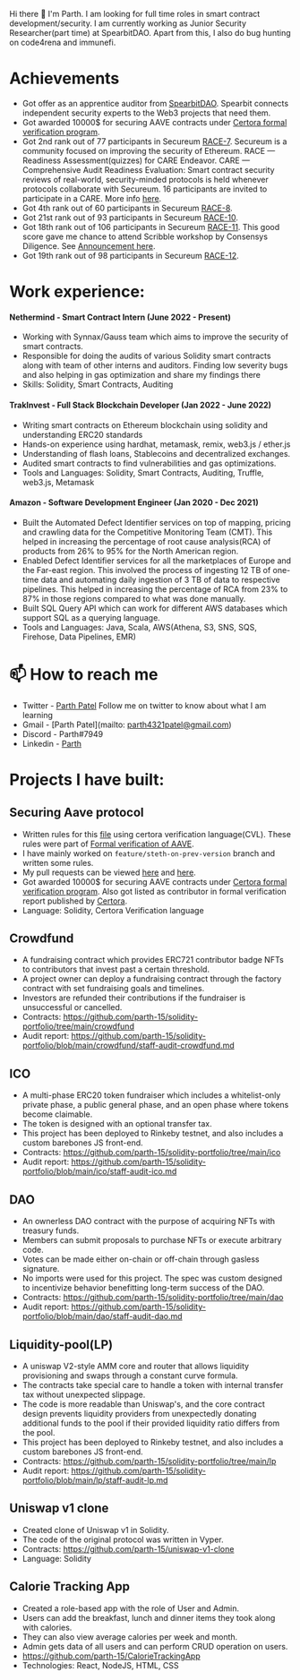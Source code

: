 Hi there 👋
I'm Parth. I am looking for full time roles in smart contract development/security. I am currently working as Junior Security Researcher(part time) at SpearbitDAO. Apart from this, I also do bug hunting on code4rena and immunefi.

# Achievements

* Got offer as an apprentice auditor from [SpearbitDAO](https://spearbit.com/). Spearbit connects independent security experts to the Web3 projects that need them.
* Got awarded 10000$ for securing AAVE contracts under [Certora formal verification program](https://discord.com/channels/814328279468474419/927065287172427798/1019940597353697281).
* Got 2nd rank out of 77 participants in Secureum [RACE-7](https://discord.com/channels/814328279468474419/927065287172427798/995142134082580601). Secureum is a community focused on improving the security of Ethereum. RACE — Readiness Assessment(quizzes) for CARE Endeavor. CARE — Comprehensive Audit Readiness Evaluation: Smart contract security reviews of real-world, security-minded protocols is held whenever protocols collaborate with Secureum. 16 participants are invited to participate in a CARE. More info [here](https://discord.com/channels/814328279468474419/928441092116975696/928520290047242292).
* Got 4th rank out of 60 participants in Secureum [RACE-8](https://discord.com/channels/814328279468474419/927065287172427798/1004355015646916709).
* Got 21st rank out of 93 participants in Secureum [RACE-10](https://discord.com/channels/814328279468474419/927065287172427798/1026417347965231114).
* Got 18th rank out of 106 participants in Secureum [RACE-11](https://discord.com/channels/814328279468474419/927065287172427798/1036822349510623334). This good score gave me chance to attend Scribble workshop by Consensys Diligence. See [Announcement here](https://twitter.com/0xRajeev/status/1583348269542801409).
* Got 19th rank out of 98 participants in Secureum [RACE-12](https://discord.com/channels/814328279468474419/927065287172427798/1049907696603774986).

# Work experience: 

#### Nethermind - Smart Contract Intern (June 2022 - Present)

* Working with Synnax/Gauss team which aims to improve the security of smart contracts.
* Responsible for doing the audits of various Solidity smart contracts along with team of other interns and auditors. Finding low severity bugs and also helping in gas optimization
and share my findings there
* Skills: Solidity, Smart Contracts, Auditing

#### TrakInvest - Full Stack Blockchain Developer (Jan 2022 - June 2022)

* Writing smart contracts on Ethereum blockchain using solidity and understanding ERC20 standards
* Hands-on experience using hardhat, metamask, remix, web3.js / ether.js
* Understanding of flash loans, Stablecoins and decentralized exchanges.
* Audited smart contracts to find vulnerabilities and gas optimizations.
* Tools and Languages: Solidity, Smart Contracts, Auditing, Truffle, web3.js, Metamask

#### Amazon - Software Development Engineer (Jan 2020 - Dec 2021)
* Built the Automated Defect Identifier services on top of mapping, pricing and crawling data for the Competitive Monitoring Team (CMT). This helped in increasing the percentage of root cause analysis(RCA) of products from 26% to 95% for the North American region.
* Enabled Defect Identifier services for all the marketplaces of Europe and the Far-east region. This involved the process of ingesting 12 TB of one-time data and automating daily ingestion of 3 TB of data to respective pipelines. This helped in increasing the percentage of RCA from 23% to 87% in those regions compared to what was done manually.
* Built SQL Query API which can work for different AWS databases which support SQL as a querying language.
* Tools and Languages: Java, Scala,  AWS(Athena, S3, SNS, SQS, Firehose, Data Pipelines, EMR)

# 📫 How to reach me

* Twitter - [Parth Patel](https://twitter.com/__parthpatel__) Follow me on twitter to know about what I am learning
* Gmail - [Parth Patel](mailto: parth4321patel@gmail.com)
* Discord - Parth#7949
* Linkedin - [Parth](https://www.linkedin.com/in/parth-patel11/)


# Projects I have built:

## Securing Aave protocol
* Written rules for this [file](https://github.com/MichaelMorami/aave-protocol-v2-AStETH/tree/feature/steth-on-prev-version) using certora verification language(CVL). These rules were part of [Formal verification of AAVE](https://governance.aave.com/t/continuous-formal-verification). 
* I have mainly worked on `feature/steth-on-prev-version` branch and written some rules. 
* My pull requests can be viewed [here](https://github.com/MichaelMorami/aave-protocol-v2-AStETH/pull/4) and [here](https://github.com/Certora/aave-token-v3/pull/2).
* Got awarded 10000$ for securing AAVE contracts under [Certora formal verification program](https://discord.com/channels/814328279468474419/927065287172427798/1019940597353697281). Also got listed as contributor in formal verification report published by [Certora](https://www.certora.com/wp-content/uploads/2022/09/Formal-Verification-Report-of-AAVE-Token-V3.pdf).
* Language: Solidity, Certora Verification language

## Crowdfund 
* A fundraising contract which provides ERC721 contributor badge NFTs to contributors that invest past a certain threshold. 
* A project owner can deploy a fundraising contract through the factory contract with set fundraising goals and timelines. 
* Investors are refunded their contributions if the fundraiser is unsuccessful or cancelled.
* Contracts: https://github.com/parth-15/solidity-portfolio/tree/main/crowdfund
* Audit report: https://github.com/parth-15/solidity-portfolio/blob/main/crowdfund/staff-audit-crowdfund.md

## ICO
* A multi-phase ERC20 token fundraiser which includes a whitelist-only private phase, a public general phase, and an open phase where tokens become claimable. 
* The token is designed with an optional transfer tax. 
* This project has been deployed to Rinkeby testnet, and also includes a custom barebones JS front-end.
* Contracts: https://github.com/parth-15/solidity-portfolio/tree/main/ico
* Audit report: https://github.com/parth-15/solidity-portfolio/blob/main/ico/staff-audit-ico.md

## DAO
* An ownerless DAO contract with the purpose of acquiring NFTs with treasury funds. 
* Members can submit proposals to purchase NFTs or execute arbitrary code. 
* Votes can be made either on-chain or off-chain through gasless signature. 
* No imports were used for this project. The spec was custom designed to incentivize behavior benefitting long-term success of the DAO.
* Contracts: https://github.com/parth-15/solidity-portfolio/tree/main/dao
* Audit report: https://github.com/parth-15/solidity-portfolio/blob/main/dao/staff-audit-dao.md

## Liquidity-pool(LP)
* A uniswap V2-style AMM core and router that allows liquidity provisioning and swaps through a constant curve formula. 
* The contracts take special care to handle a token with internal transfer tax without unexpected slippage. 
* The code is more readable than Uniswap's, and the core contract design prevents liquidity providers from unexpectedly donating additional funds to the pool if their provided liquidity ratio differs from the pool. 
* This project has been deployed to Rinkeby testnet, and also includes a custom barebones JS front-end.
* Contracts: https://github.com/parth-15/solidity-portfolio/tree/main/lp
* Audit report: https://github.com/parth-15/solidity-portfolio/blob/main/lp/staff-audit-lp.md

## Uniswap v1 clone
* Created clone of Uniswap v1 in Solidity.
* The code of the original protocol was written in Vyper.
* Contracts: https://github.com/parth-15/uniswap-v1-clone
* Language: Solidity

## Calorie Tracking App

* Created a role-based app with the role of User and Admin.
* Users can add the breakfast, lunch and dinner items they took along with calories.
* They can also view average calories per week and month.
* Admin gets data of all users and can perform CRUD  operation on users.
* https://github.com/parth-15/CalorieTrackingApp
* Technologies: React, NodeJS, HTML, CSS


